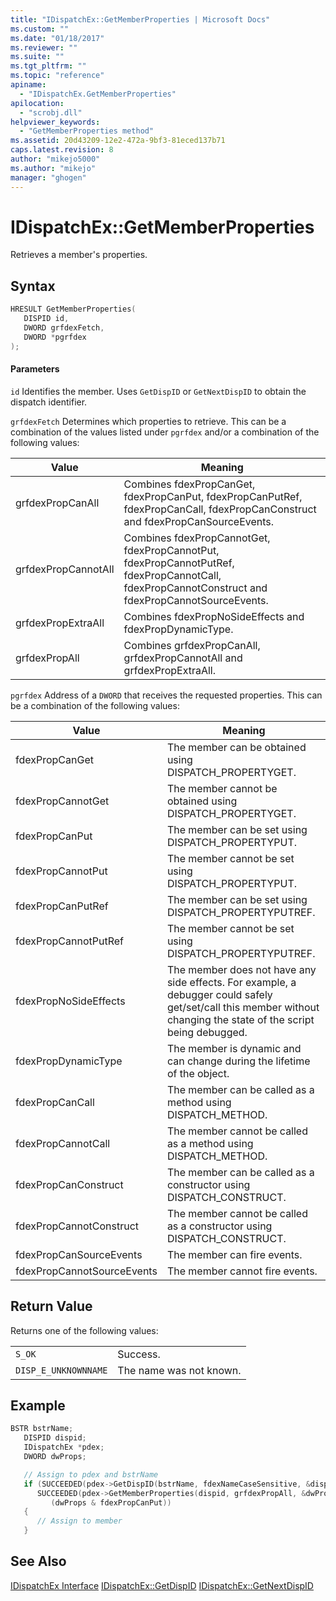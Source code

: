 ```yaml
---
title: "IDispatchEx::GetMemberProperties | Microsoft Docs"
ms.custom: ""
ms.date: "01/18/2017"
ms.reviewer: ""
ms.suite: ""
ms.tgt_pltfrm: ""
ms.topic: "reference"
apiname:
  - "IDispatchEx.GetMemberProperties"
apilocation:
  - "scrobj.dll"
helpviewer_keywords:
  - "GetMemberProperties method"
ms.assetid: 20d43209-12e2-472a-9bf3-81eced137b71
caps.latest.revision: 8
author: "mikejo5000"
ms.author: "mikejo"
manager: "ghogen"
---
```

# IDispatchEx::GetMemberProperties
Retrieves a member's properties.

## Syntax

```cpp
HRESULT GetMemberProperties(
   DISPID id,
   DWORD grfdexFetch,
   DWORD *pgrfdex
);
```

#### Parameters
 `id`
 Identifies the member. Uses `GetDispID` or `GetNextDispID` to obtain the dispatch identifier.

 `grfdexFetch`
 Determines which properties to retrieve. This can be a combination of the values listed under `pgrfdex` and/or a combination of the following values:

|Value|Meaning|
|-----------|-------------|
|grfdexPropCanAll|Combines fdexPropCanGet, fdexPropCanPut, fdexPropCanPutRef, fdexPropCanCall, fdexPropCanConstruct and fdexPropCanSourceEvents.|
|grfdexPropCannotAll|Combines fdexPropCannotGet, fdexPropCannotPut, fdexPropCannotPutRef, fdexPropCannotCall, fdexPropCannotConstruct and fdexPropCannotSourceEvents.|
|grfdexPropExtraAll|Combines fdexPropNoSideEffects and fdexPropDynamicType.|
|grfdexPropAll|Combines grfdexPropCanAll, grfdexPropCannotAll and grfdexPropExtraAll.|

 `pgrfdex`
 Address of a `DWORD` that receives the requested properties. This can be a combination of the following values:

|Value|Meaning|
|-----------|-------------|
|fdexPropCanGet|The member can be obtained using DISPATCH_PROPERTYGET.|
|fdexPropCannotGet|The member cannot be obtained using DISPATCH_PROPERTYGET.|
|fdexPropCanPut|The member can be set using DISPATCH_PROPERTYPUT.|
|fdexPropCannotPut|The member cannot be set using DISPATCH_PROPERTYPUT.|
|fdexPropCanPutRef|The member can be set using DISPATCH_PROPERTYPUTREF.|
|fdexPropCannotPutRef|The member cannot be set using DISPATCH_PROPERTYPUTREF.|
|fdexPropNoSideEffects|The member does not have any side effects. For example, a debugger could safely get/set/call this member without changing the state of the script being debugged.|
|fdexPropDynamicType|The member is dynamic and can change during the lifetime of the object.|
|fdexPropCanCall|The member can be called as a method using DISPATCH_METHOD.|
|fdexPropCannotCall|The member cannot be called as a method using DISPATCH_METHOD.|
|fdexPropCanConstruct|The member can be called as a constructor using DISPATCH_CONSTRUCT.|
|fdexPropCannotConstruct|The member cannot be called as a constructor using DISPATCH_CONSTRUCT.|
|fdexPropCanSourceEvents|The member can fire events.|
|fdexPropCannotSourceEvents|The member cannot fire events.|

## Return Value
 Returns one of the following values:

|||
|-|-|
|`S_OK`|Success.|
|`DISP_E_UNKNOWNNAME`|The name was not known.|

## Example

```cpp
BSTR bstrName;
   DISPID dispid;
   IDispatchEx *pdex;
   DWORD dwProps;

   // Assign to pdex and bstrName
   if (SUCCEEDED(pdex->GetDispID(bstrName, fdexNameCaseSensitive, &dispid)) &&
      SUCCEEDED(pdex->GetMemberProperties(dispid, grfdexPropAll, &dwProps)) &&
         (dwProps & fdexPropCanPut))
   {
      // Assign to member
   }
```

## See Also
 [IDispatchEx Interface](../../winscript/reference/idispatchex-interface.md)
 [IDispatchEx::GetDispID](../../winscript/reference/idispatchex-getdispid.md)
 [IDispatchEx::GetNextDispID](../../winscript/reference/idispatchex-getnextdispid.md)